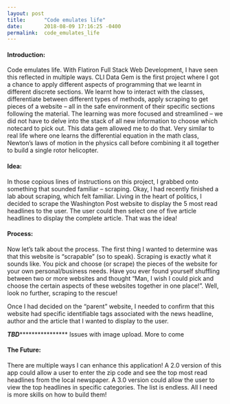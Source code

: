 ```yaml
---
layout: post
title:      "Code emulates life"
date:       2018-08-09 17:16:25 -0400
permalink:  code_emulates_life
---
```



#### Introduction:
Code emulates life. With Flatiron Full Stack Web Development, I have seen this reflected in multiple ways. CLI Data Gem is the first project where I got a chance to apply different aspects of programming that we learnt in different discrete sections. We learnt how to interact with the classes, differentiate between different types of methods, apply scraping to get pieces of a website – all in the safe environment of their specific sections following the material. The learning was more focused and streamlined – we did not have to delve into the stack of all new information to choose which notecard to pick out. This data gem allowed me to do that. Very similar to real life where one learns the differential equation in the math class, Newton’s laws of motion in the physics call before combining it all together to build a single rotor helicopter.

#### Idea:
In those copious lines of instructions on this project, I grabbed onto something that sounded familiar – scraping. Okay, I had recently finished a lab about scraping, which felt familiar. Living in the heart of politics, I decided to scrape the Washington Post website to display the 5 most read headlines to the user. The user could then select one of five article headlines to display the complete article. That was the idea!

#### Process:
Now let’s talk about the process. The first thing I wanted to determine was that this website is “scrapable” (so to speak). Scraping is exactly what it sounds like. You pick and choose (or scrape) the pieces of the website for your own personal/business needs. Have you ever found yourself shuffling between two or more websites and thought “Man, I wish I could pick and choose the certain aspects of these websites together in one place!”. Well, look no further, scraping to the rescue!

Once I had decided on the “parent” website, I needed to confirm that this website had specific identifiable tags associated with the news headline, author and the article that I wanted to display to the user.

*****TBD********************* Issues with image upload. More to come



#### The Future:
There are multiple ways I can enhance this application! A 2.0 version of this app could allow a user to enter the zip code and see the top most read headlines from the local newspaper. A 3.0 version could allow the user to view the top headlines in specific categories. The list is endless. All I need is more skills on how to build them!



